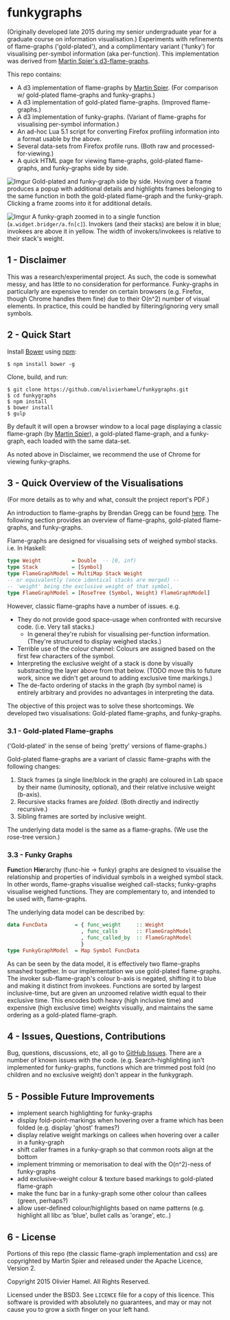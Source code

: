 # funkygraphs
(Originally developed late 2015 during my senior undergraduate year for a graduate course on information visualisation.)
Experiments with refinements of flame-graphs ('gold-plated'), and a complimentary variant ('funky') for visualising per-symbol information (aka per-function). This implementation was derived from [Martin Spier's d3-flame-graphs](https://github.com/spiermar/d3-flame-graph).

This repo contains:
- A d3 implementation of flame-graphs by [Martin Spier](https://github.com/spiermar/d3-flame-graph). (For comparison w/ gold-plated flame-graphs and funky-graphs.)
- A d3 implementation of gold-plated flame-graphs. (Improved flame-graphs.)
- A d3 implementation of funky-graphs. (Variant of flame-graphs for visualising per-symbol information.)
- An ad-hoc Lua 5.1 script for converting Firefox profiling information into a format usable by the above.
- Several data-sets from Firefox profile runs. (Both raw and processed-for-viewing.)
- A quick HTML page for viewing flame-graphs, gold-plated flame-graphs, and funky-graphs side by side.

![Imgur](http://i.imgur.com/J7iXSa3.png)
Gold-plated and funky-graph side by side. Hoving over a frame produces a popup with additional details and highlights frames belonging to the same function in both the gold-plated flame-graph and the funky-graph. Clicking a frame zooms into it for additional details.

![Imgur](http://i.imgur.com/bzTmiug.png)
A funky-graph zoomed in to a single function (`a.widget.bridger/a.fn[c]`). Invokers (and their stacks) are below it in blue; invokees are above it in yellow. The width of invokers/invokees is relative to their stack's weight.

## 1 - Disclaimer

This was a research/experimental project. As such, the code is somewhat messy, and has little to no consideration for performance. Funky-graphs in particularly are expensive to render on certain browsers (e.g. Firefox, though Chrome handles them fine) due to their O(n^2) number of visual elements. In practice, this could be handled by filtering/ignoring very small symbols.

## 2 - Quick Start
Install [Bower](http://bower.io/) using [npm](https://www.npmjs.com/):
```
$ npm install bower -g
```
Clone, build, and run:
```
$ git clone https://github.com/olivierhamel/funkygraphs.git
$ cd funkygraphs
$ npm install
$ bower install
$ gulp
```
By default it will open a browser window to a local page displaying a classic flame-graph (by [Martin Spier](https://github.com/spiermar/d3-flame-graph)), a gold-plated flame-graph, and a funky-graph, each loaded with the same data-set.

As noted above in Disclaimer, we recommend the use of Chrome for viewing funky-graphs.

## 3 - Quick Overview of the Visualisations
(For more details as to why and what, consult the project report's PDF.)

An introduction to flame-graphs by Brendan Gregg can be found [here](http://www.brendangregg.com/flamegraphs.html).
The following section provides an overview of flame-graphs, gold-plated flame-graphs, and funky-graphs.

Flame-graphs are designed for visualising sets of weighed symbol stacks. i.e. In Haskell:
```haskell
type Weight          = Double  -- [0, inf)
type Stack           = [Symbol]
type FlameGraphModel = MultiMap Stack Weight
-- or equivalently (once identical stacks are merged) --
-- 'weight' being the exclusive weight of that symbol,
type FlameGraphModel = [RoseTree (Symbol, Weight) FlameGraphModel]
```

However, classic flame-graphs have a number of issues. e.g.
- They do not provide good space-usage when confronted with recursive code. (i.e. Very tall stacks.)
    - In general they're rubish for visualising per-function information. (They're structured to display weighed stacks.)
- Terrible use of the colour channel: Colours are assigned based on the first few characters of the symbol.
- Interpreting the exclusive weight of a stack is done by visually substracting the layer above from that below. (TODO move this to future work, since we didn't get around to adding exclusive time markings.)
- The de-facto ordering of stacks in the graph (by symbol name) is entirely arbitrary and provides no advantages in interpreting the data.

The objective of this project was to solve these shortcomings. We developed two visualisations: Gold-plated flame-graphs, and funky-graphs.

### 3.1 - Gold-plated Flame-graphs
('Gold-plated' in the sense of being 'pretty' versions of flame-graphs.)

Gold-plated flame-graphs are a variant of classic flame-graphs with the following changes:
1)  Stack frames (a single line/block in the graph) are coloured in Lab space by their name (luminosity, optional), and their relative inclusive weight (b-axis).
2)  Recursive stacks frames are *folded*. (Both directly and indirectly recursive.)
3)  Sibling frames are sorted by inclusive weight.

The underlying data model is the same as a flame-graphs. (We use the rose-tree version.)


### 3.3 - Funky Graphs

**Func**tion **Hie**rarchy (func-hie -> funky) graphs are designed to visualise the relationship and properties of individual symbols in a weighed symbol stack. In other words, flame-graphs visualise weighed call-stacks; funky-graphs visualise weighed functions. They are complementary to, and intended to be used with, flame-graphs.

The underlying data model can be described by:
```haskell
data FuncData         = { func_weight     :: Weight
                        , func_calls      :: FlameGraphModel
                        , func_called_by  :: FlameGraphModel
                        }
type FunkyGraphModel  = Map Symbol FuncData
```
As can be seen by the data model, it is effectively two flame-graphs smashed together. In our implementation we use gold-plated flame-graphs. The invoker sub-flame-graph's colour b-axis is negated, shifting it to blue and making it distinct from invokees. Functions are sorted by largest inclusive-time, but are given an unzoomed relative width equal to their exclusive time. This encodes both heavy (high inclusive time) and expensive (high exclusive time) weights visually, and maintains the same ordering as a gold-plated flame-graph.


## 4 - Issues, Questions, Contributions

Bug, questions, discussions, etc, all go to [GitHub Issues](https://github.com/olivierhamel/funkygraphs/issues).
There are a number of known issues with the code. (e.g. Search-highlighting isn't implemented for funky-graphs, functions which are trimmed post fold (no children and no exclusive weight) don't appear in the funkygraph.

## 5 - Possible Future Improvements
- implement search highlighting for funky-graphs
- display fold-point-markings when hovering over a frame which has been folded (e.g. display 'ghost' frames?)
- display relative weight markings on callees when hovering over a caller in a funky-graph
- shift caller frames in a funky-graph so that common roots align at the bottom
- implement trimming or memorisation to deal with the O(n^2)-ness of funky-graphs
- add exclusive-weight colour & texture based markings to gold-plated flame-graph
- make the func bar in a funky-graph some other colour than callees (green, perhaps?)
- allow user-defined colour/highlights based on name patterns (e.g. highlight all libc as 'blue', bullet calls as 'orange', etc..)

## 6 - License
Portions of this repo (the classic flame-graph implementation and css) are copyrighted by Martin Spier and released under the Apache Licence, Version 2.

Copyright 2015 Olivier Hamel. All Rights Reserved.

Licensed under the BSD3. See `LICENCE` file for a copy of this licence.
This software is provided with absolutely no guarantees, and may or may not cause you to grow a sixth finger on your left hand.